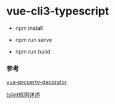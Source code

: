# vue-cli3-typescript

- npm install

- npm run serve

- npm run build

### 参考

[vue-property-decorator](https://github.com/kaorun343/vue-property-decorator)

[tslint规则详述](https://github.com/palantir/tslint/tree/master/test/rules)
